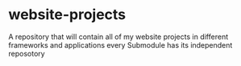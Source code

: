 # website-projects
A repository that will contain all of my website projects in different frameworks and applications
every Submodule has its independent reposotory